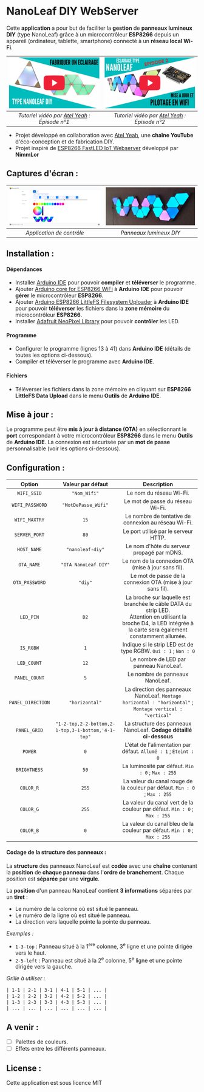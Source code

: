 # NanoLeaf DIY WebServer

Cette **application** a pour but de faciliter la **gestion** de **panneaux lumineux DIY** (type NanoLeaf) grâce à un microcontrôleur **ESP8266** depuis un appareil (ordinateur, tablette, smartphone) connecté à un **réseau local Wi-Fi**.

| [![NanoLeaf DIY #1](./doc/thumbnail-video1.png)](https://www.youtube.com/watch?v=Diy4EA5iPeo) | [![NanoLeaf DIY #2](./doc/thumbnail-video2.png)](https://www.youtube.com/watch?v=6wwLL0xVaM8) |
| :---: | :---: |
| *Tutoriel vidéo par [Atel Yeah](https://www.youtube.com/channel/UCkJ7AFKJVCajGVOGWAORAlA) : Épisode n°1* | *Tutoriel vidéo par [Atel Yeah](https://www.youtube.com/channel/UCkJ7AFKJVCajGVOGWAORAlA) : Épisode n°2* |

- Projet développé en collaboration avec [Atel Yeah](https://www.youtube.com/channel/UCkJ7AFKJVCajGVOGWAORAlA), une **chaîne YouTube** d'éco-conception et de fabrication DIY.
- Projet inspiré de [ESP8266 FastLED IoT Webserver](https://github.com/NimmLor/esp8266-fastled-iot-webserver) développé par **NimmLor**

## Captures d'écran :

| ![NanoLeaf DIY WebServer](./doc/screenshot-desktop.png) | ![NanoLeaf DIY Panels](./doc/panels.png) |
| :---: | :---: |
| *Application de contrôle* | *Panneaux lumineux DIY* |

## Installation :

#### Dépendances

- Installer [Arduino IDE](https://www.arduino.cc/en/Main/Software) pour pouvoir **compiler** et **téléverser** le programme.
- Ajouter [Arduino core for ESP8266 WiFi](https://github.com/esp8266/Arduino) à **Arduino IDE** pour pouvoir **gérer** le microcontrôleur **ESP8266**.
- Ajouter [Arduino ESP8266 LittleFS Filesystem Uploader](https://github.com/earlephilhower/arduino-esp8266littlefs-plugin) à **Arduino IDE** pour pouvoir **téléverser** les fichiers dans la **zone mémoire** du microcontrôleur **ESP8266**.
- Installer [Adafruit NeoPixel Library](https://github.com/adafruit/Adafruit_NeoPixel) pour pouvoir **contrôler** les LED.

#### Programme

- Configurer le programme (lignes 13 à 41) dans **Arduino IDE** (détails de toutes les options ci-dessous).
- Compiler et téléverser le programme avec **Arduino IDE**.

#### Fichiers

- Téléverser les fichiers dans la zone mémoire en cliquant sur **ESP8266 LittleFS Data Upload** dans le menu **Outils** de **Arduino IDE**.

## Mise à jour :

Le programme peut être **mis à jour à distance (OTA)** en sélectionnant le **port** correspondant à votre microcontrôleur **ESP8266** dans le menu **Outils** de **Arduino IDE**. La connexion est sécurisée par un **mot de passe** personnalisable (voir les options ci-dessous).

## Configuration :

| Option					  | Valeur par défaut    | Description |
| :---------------: | :------------------: | :---------: |
| `WIFI_SSID` 		  | `"Nom_Wifi"` 				 | Le nom du réseau Wi-Fi. |
| `WIFI_PASSWORD`   | `"MotDePasse_Wifi"`  | Le mot de passe du réseau Wi-Fi. |
| `WIFI_MAXTRY` 	  | `15` 								 | Le nombre de tentative de connexion au réseau Wi-Fi. |
| `SERVER_PORT` 	  | `80` 								 | Le port utilisé par le serveur HTTP. |
| `HOST_NAME` 		  | `"nanoleaf-diy"` 		 | Le nom d'hôte du serveur propagé par mDNS. |
| `OTA_NAME`        | `"OTA NanoLeaf DIY"` | Le nom de la connexion OTA (mise à jour sans fil). |
| `OTA_PASSWORD`    | `"diy"`              | Le mot de passe de la connexion OTA (mise à jour sans fil). |
| `LED_PIN` 			  | `D2` 								 | La broche sur laquelle est branchée le câble DATA du strip LED.<br />Attention en utilisant la broche D4, la LED intégrée à la carte sera également constamment allumée. |
| `IS_RGBW` 			  | `1` 								 | Indique si le strip LED est de type RGBW. `Oui : 1` ; `Non : 0` |
| `LED_COUNT` 		  | `12` 								 | Le nombre de LED par panneau NanoLeaf. |
| `PANEL_COUNT` 	  | `5` 								 | Le nombre de panneaux NanoLeaf. |
| `PANEL_DIRECTION` | `"horizontal"`       | La direction des panneaux NanoLeaf. `Montage horizontal : "horizontal"` ; `Montage vertical : "vertical"` |
| `PANEL_GRID` | `"1-2-top,2-2-bottom,2-1-top,3-1-bottom,'4-1-top"` | La structure des panneaux NanoLeaf. **Codage détaillé ci-dessous** |
| `POWER` 				  | `0`                  | L'état de l'alimentation par défaut. `Allumé : 1` ; `Éteint : 0` |
| `BRIGHTNESS` 		  | `50` 								 | La luminosité par défaut. `Min : 0` ; `Max : 255` |
| `COLOR_R` 			  | `255` 							 | La valeur du canal rouge de la couleur par défaut. `Min : 0` ; `Max : 255` |
| `COLOR_G` 			  | `255` 							 | La valeur du canal vert de la couleur par défaut. `Min : 0` ; `Max : 255` |
| `COLOR_B` 			  | `0` 								 | La valeur du canal bleu de la couleur par défaut. `Min : 0` ; `Max : 255` |

#### Codage de la structure des panneaux :

La **structure** des panneaux NanoLeaf est **codée** avec une **chaîne** contenant la **position** de **chaque panneau** dans l'**ordre de branchement**. Chaque position est **séparée** par une **virgule**.

La **position** d'un panneau NanoLeaf contient **3 informations** séparées par un **tiret** :
- Le numéro de la colonne où est situé le panneau.
- Le numéro de la ligne où est situé le panneau.
- La direction vers laquelle pointe la pointe du panneau.

*Exemples :*
- `1-3-top` : Panneau situé à la 1<sup>ere</sup> colonne, 3<sup>e</sup> ligne et une pointe dirigée vers le haut.
- `2-5-left` : Panneau est situé à la 2<sup>e</sup> colonne, 5<sup>e</sup> ligne et une pointe dirigée vers la gauche.

*Grille à utiliser :*
```
| 1-1 | 2-1 | 3-1 | 4-1 | 5-1 | ... |
| 1-2 | 2-2 | 3-2 | 4-2 | 5-2 | ... |
| 1-3 | 2-3 | 3-3 | 4-3 | 5-3 | ... |
| ... | ... | ... | ... | ... | ... |
```

## A venir :

- [ ] Palettes de couleurs.
- [ ] Effets entre les différents panneaux.

## License :

Cette application est sous licence MIT
